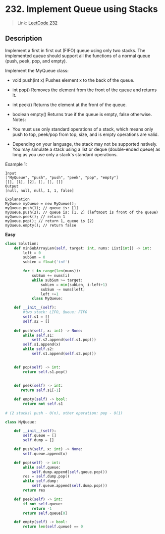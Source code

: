 #  232. Implement Queue using Stacks
 > Link: [LeetCode 232](https://leetcode.com/problems/implement-queue-using-stacks/description/)
 ## Description
Implement a first in first out (FIFO) queue using only two stacks. The implemented queue should support all the functions of a normal queue (push, peek, pop, and empty).

Implement the MyQueue class:

- void push(int x) Pushes element x to the back of the queue.
- int pop() Removes the element from the front of the queue and returns it.
- int peek() Returns the element at the front of the queue.
- boolean empty() Returns true if the queue is empty, false otherwise.
Notes:

- You must use only standard operations of a stack, which means only push to top, peek/pop from top, size, and is empty operations are valid.
- Depending on your language, the stack may not be supported natively. You may simulate a stack using a list or deque (double-ended queue) as long as you use only a stack's standard operations.
 
Example 1:
```
Input
["MyQueue", "push", "push", "peek", "pop", "empty"]
[[], [1], [2], [], [], []]
Output
[null, null, null, 1, 1, false]

Explanation
MyQueue myQueue = new MyQueue();
myQueue.push(1); // queue is: [1]
myQueue.push(2); // queue is: [1, 2] (leftmost is front of the queue)
myQueue.peek(); // return 1
myQueue.pop(); // return 1, queue is [2]
myQueue.empty(); // return false
```

**Easy**  

```py
class Solution:
    def minSubArrayLen(self, target: int, nums: List[int]) -> int:
        left = 0
        subSum = 0
        subLen = float('inf')

        for i in range(len(nums)):
            subSum += nums[i]
            while subSum >= target:
                subLen = min(subLen, i-left+1)
                subSum -= nums[left]
                left +=1
            class MyQueue:

    def __init__(self):
        #two stack: LIFO, Queue: FIFO
        self.s1 = []
        self.s2 = []
        
    def push(self, x: int) -> None:
        while self.s1:
            self.s2.append(self.s1.pop())
        self.s1.append(x)
        while self.s2:
            self.s1.append(self.s2.pop())
        

    def pop(self) -> int:
        return self.s1.pop()
       
        
    def peek(self) -> int:
       return self.s1[-1]

    def empty(self) -> bool:
        return not self.s1
        
# (2 stacks) push - O(n), other operation: pop - O(1)
```
```py
class MyQueue:

    def __init__(self):
        self.queue = []
        self.dump = []

    def push(self, x: int) -> None:
        self.queue.append(x)

    def pop(self) -> int:
        while self.queue:
            self.dump.append(self.queue.pop())
        res = self.dump.pop()
        while self.dump:
            self.queue.append(self.dump.pop())
        return res

    def peek(self) -> int:
        if not self.queue:
            return -1
        return self.queue[0]

    def empty(self) -> bool:
        return len(self.queue) == 0
```
